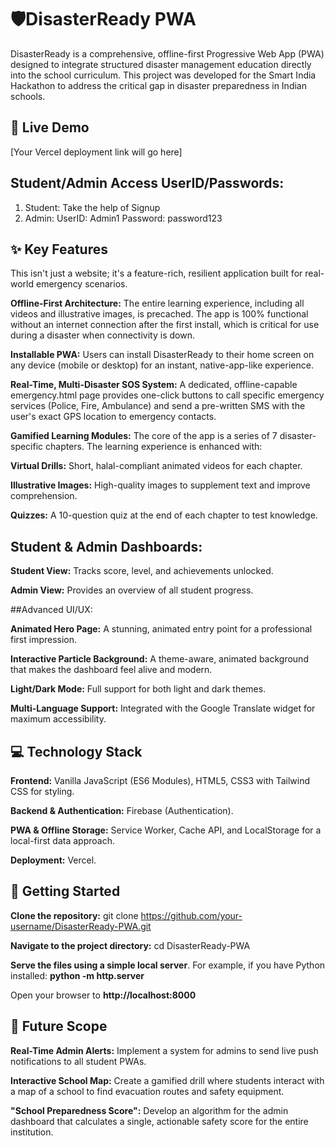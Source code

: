 # 🛡️DisasterReady PWA 
DisasterReady is a comprehensive, offline-first Progressive Web App (PWA) designed to integrate structured disaster management education directly into the school curriculum. This project was developed for the Smart India Hackathon to address the critical gap in disaster preparedness in Indian schools.

## 🚀 Live Demo
[Your Vercel deployment link will go here]

## Student/Admin Access UserID/Passwords:
1. Student: Take the help of Signup
2. Admin: UserID: Admin1
          Password: password123

## ✨ Key Features
This isn't just a website; it's a feature-rich, resilient application built for real-world emergency scenarios.

**Offline-First Architecture:** The entire learning experience, including all videos and illustrative images, is precached. The app is 100% functional without an internet connection after the first install, which is critical for use during a disaster when connectivity is down.

**Installable PWA:** Users can install DisasterReady to their home screen on any device (mobile or desktop) for an instant, native-app-like experience.

**Real-Time, Multi-Disaster SOS System:** A dedicated, offline-capable emergency.html page provides one-click buttons to call specific emergency services (Police, Fire, Ambulance) and send a pre-written SMS with the user's exact GPS location to emergency contacts.

**Gamified Learning Modules:** The core of the app is a series of 7 disaster-specific chapters. The learning experience is enhanced with:

**Virtual Drills:** Short, halal-compliant animated videos for each chapter.

**Illustrative Images:** High-quality images to supplement text and improve comprehension.

**Quizzes:** A 10-question quiz at the end of each chapter to test knowledge.

## Student & Admin Dashboards:

**Student View:** Tracks score, level, and achievements unlocked.

**Admin View:** Provides an overview of all student progress.

##Advanced UI/UX:

**Animated Hero Page:** A stunning, animated entry point for a professional first impression.

**Interactive Particle Background:** A theme-aware, animated background that makes the dashboard feel alive and modern.

**Light/Dark Mode:** Full support for both light and dark themes.

**Multi-Language Support:** Integrated with the Google Translate widget for maximum accessibility.

## 💻 Technology Stack
**Frontend:** Vanilla JavaScript (ES6 Modules), HTML5, CSS3 with Tailwind CSS for styling.

**Backend & Authentication:** Firebase (Authentication).

**PWA & Offline Storage:** Service Worker, Cache API, and LocalStorage for a local-first data approach.

**Deployment:** Vercel.

## 🚀 Getting Started
**Clone the repository:** git clone https://github.com/your-username/DisasterReady-PWA.git

**Navigate to the project directory:** cd DisasterReady-PWA

**Serve the files using a simple local server**. For example, if you have Python installed: **python -m http.server**

Open your browser to **http://localhost:8000**

## 🔮 Future Scope
**Real-Time Admin Alerts:** Implement a system for admins to send live push notifications to all student PWAs.

**Interactive School Map:** Create a gamified drill where students interact with a map of a school to find evacuation routes and safety equipment.

**"School Preparedness Score":** Develop an algorithm for the admin dashboard that calculates a single, actionable safety score for the entire institution.
